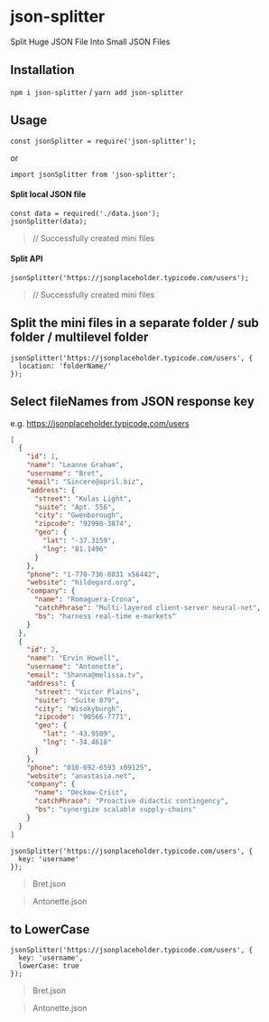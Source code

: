 # json-splitter
Split Huge JSON File Into Small JSON Files

## Installation
`npm i json-splitter` / `yarn add json-splitter`

## Usage
```
const jsonSplitter = require('json-splitter');
```
or
```
import jsonSplitter from 'json-splitter';
```

#### Split local JSON file
```
const data = required('./data.json');
jsonSplitter(data);
```
> // Successfully created mini files

#### Split API
```
jsonSplitter('https://jsonplaceholder.typicode.com/users');
```
> // Successfully created mini files

## Split the mini files in a separate folder / sub folder / multilevel folder
```
jsonSplitter('https://jsonplaceholder.typicode.com/users', {
  location: 'folderName/'
});
```

## Select fileNames from JSON response key
e.g. https://jsonplaceholder.typicode.com/users
```json
[
  {
    "id": 1,
    "name": "Leanne Graham",
    "username": "Bret",
    "email": "Sincere@april.biz",
    "address": {
      "street": "Kulas Light",
      "suite": "Apt. 556",
      "city": "Gwenborough",
      "zipcode": "92998-3874",
      "geo": {
        "lat": "-37.3159",
        "lng": "81.1496"
      }
    },
    "phone": "1-770-736-8031 x56442",
    "website": "hildegard.org",
    "company": {
      "name": "Romaguera-Crona",
      "catchPhrase": "Multi-layered client-server neural-net",
      "bs": "harness real-time e-markets"
    }
  },
  {
    "id": 2,
    "name": "Ervin Howell",
    "username": "Antonette",
    "email": "Shanna@melissa.tv",
    "address": {
      "street": "Victor Plains",
      "suite": "Suite 879",
      "city": "Wisokyburgh",
      "zipcode": "90566-7771",
      "geo": {
        "lat": "-43.9509",
        "lng": "-34.4618"
      }
    },
    "phone": "010-692-6593 x09125",
    "website": "anastasia.net",
    "company": {
      "name": "Deckow-Crist",
      "catchPhrase": "Proactive didactic contingency",
      "bs": "synergize scalable supply-chains"
    }
  }
]
```
```
jsonSplitter('https://jsonplaceholder.typicode.com/users', {
  key: 'username'
});
```
> Bret.json

> Antonette.json

## to LowerCase
```
jsonSplitter('https://jsonplaceholder.typicode.com/users', {
  key: 'username',
  lowerCase: true
});
```
> Bret.json

> Antonette.json
